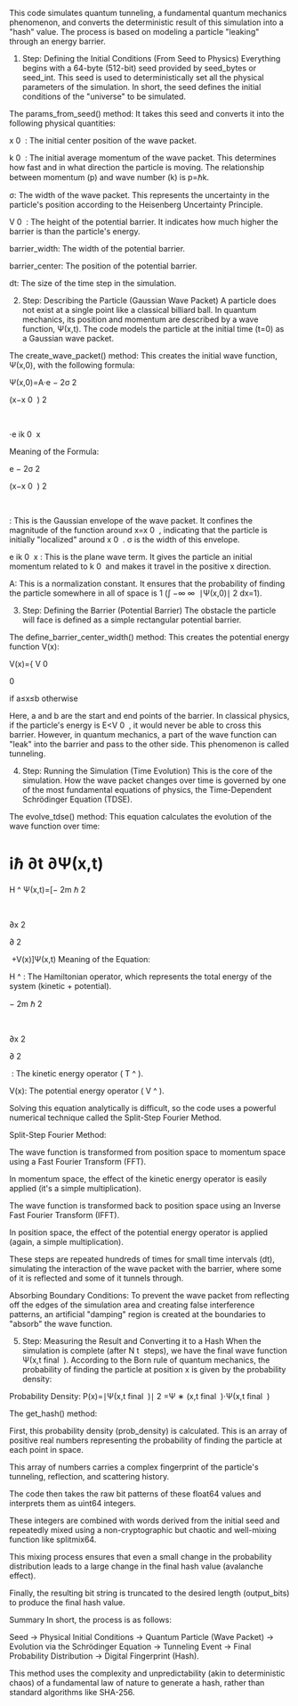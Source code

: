 This code simulates quantum tunneling, a fundamental quantum mechanics phenomenon, and converts the deterministic result of this simulation into a "hash" value. The process is based on modeling a particle "leaking" through an energy barrier.

1. Step: Defining the Initial Conditions (From Seed to Physics)
Everything begins with a 64-byte (512-bit) seed provided by seed_bytes or seed_int. This seed is used to deterministically set all the physical parameters of the simulation. In short, the seed defines the initial conditions of the "universe" to be simulated.

The params_from_seed() method: It takes this seed and converts it into the following physical quantities:

x 
0
​
 : The initial center position of the wave packet.

k 
0
​
 : The initial average momentum of the wave packet. This determines how fast and in what direction the particle is moving. The relationship between momentum (p) and wave number (k) is p=ℏk.

σ: The width of the wave packet. This represents the uncertainty in the particle's position according to the Heisenberg Uncertainty Principle.

V 
0
​
 : The height of the potential barrier. It indicates how much higher the barrier is than the particle's energy.

barrier_width: The width of the potential barrier.

barrier_center: The position of the potential barrier.

dt: The size of the time step in the simulation.

2. Step: Describing the Particle (Gaussian Wave Packet)
A particle does not exist at a single point like a classical billiard ball. In quantum mechanics, its position and momentum are described by a wave function, Ψ(x,t). The code models the particle at the initial time (t=0) as a Gaussian wave packet.

The create_wave_packet() method: This creates the initial wave function, Ψ(x,0), with the following formula:

Ψ(x,0)=A⋅e 
− 
2σ 
2
 
(x−x 
0
​
 ) 
2
 
​
 
 ⋅e 
ik 
0
​
 x
 
Meaning of the Formula:

e 
− 
2σ 
2
 
(x−x 
0
​
 ) 
2
 
​
 
 : This is the Gaussian envelope of the wave packet. It confines the magnitude of the function around x=x 
0
​
 , indicating that the particle is initially "localized" around x 
0
​
 . σ is the width of this envelope.

e 
ik 
0
​
 x
 : This is the plane wave term. It gives the particle an initial momentum related to k 
0
​
  and makes it travel in the positive x direction.

A: This is a normalization constant. It ensures that the probability of finding the particle somewhere in all of space is 1 (∫ 
−∞
∞
​
 ∣Ψ(x,0)∣ 
2
 dx=1).

3. Step: Defining the Barrier (Potential Barrier)
The obstacle the particle will face is defined as a simple rectangular potential barrier.

The define_barrier_center_width() method: This creates the potential energy function V(x):

V(x)={ 
V 
0
​
 
0
​
  
if a≤x≤b
otherwise
​
 
Here, a and b are the start and end points of the barrier. In classical physics, if the particle's energy is E<V 
0
​
 , it would never be able to cross this barrier. However, in quantum mechanics, a part of the wave function can "leak" into the barrier and pass to the other side. This phenomenon is called tunneling.

4. Step: Running the Simulation (Time Evolution)
This is the core of the simulation. How the wave packet changes over time is governed by one of the most fundamental equations of physics, the Time-Dependent Schrödinger Equation (TDSE).

The evolve_tdse() method: This equation calculates the evolution of the wave function over time:

iℏ 
∂t
∂Ψ(x,t)
​
 = 
H
^
 Ψ(x,t)=[− 
2m
ℏ 
2
 
​
  
∂x 
2
 
∂ 
2
 
​
 +V(x)]Ψ(x,t)
Meaning of the Equation:

H
^
 : The Hamiltonian operator, which represents the total energy of the system (kinetic + potential).

− 
2m
ℏ 
2
 
​
  
∂x 
2
 
∂ 
2
 
​
 : The kinetic energy operator ( 
T
^
 ).

V(x): The potential energy operator ( 
V
^
 ).

Solving this equation analytically is difficult, so the code uses a powerful numerical technique called the Split-Step Fourier Method.

Split-Step Fourier Method:

The wave function is transformed from position space to momentum space using a Fast Fourier Transform (FFT).

In momentum space, the effect of the kinetic energy operator is easily applied (it's a simple multiplication).

The wave function is transformed back to position space using an Inverse Fast Fourier Transform (IFFT).

In position space, the effect of the potential energy operator is applied (again, a simple multiplication).

These steps are repeated hundreds of times for small time intervals (dt), simulating the interaction of the wave packet with the barrier, where some of it is reflected and some of it tunnels through.

Absorbing Boundary Conditions: To prevent the wave packet from reflecting off the edges of the simulation area and creating false interference patterns, an artificial "damping" region is created at the boundaries to "absorb" the wave function.

5. Step: Measuring the Result and Converting it to a Hash
When the simulation is complete (after N 
t
​
  steps), we have the final wave function Ψ(x,t 
final
​
 ). According to the Born rule of quantum mechanics, the probability of finding the particle at position x is given by the probability density:

Probability Density:
P(x)=∣Ψ(x,t 
final
​
 )∣ 
2
 =Ψ 
∗
 (x,t 
final
​
 )⋅Ψ(x,t 
final
​
 )

The get_hash() method:

First, this probability density (prob_density) is calculated. This is an array of positive real numbers representing the probability of finding the particle at each point in space.

This array of numbers carries a complex fingerprint of the particle's tunneling, reflection, and scattering history.

The code then takes the raw bit patterns of these float64 values and interprets them as uint64 integers.

These integers are combined with words derived from the initial seed and repeatedly mixed using a non-cryptographic but chaotic and well-mixing function like splitmix64.

This mixing process ensures that even a small change in the probability distribution leads to a large change in the final hash value (avalanche effect).

Finally, the resulting bit string is truncated to the desired length (output_bits) to produce the final hash value.

Summary
In short, the process is as follows:

Seed → Physical Initial Conditions → Quantum Particle (Wave Packet) → Evolution via the Schrödinger Equation → Tunneling Event → Final Probability Distribution → Digital Fingerprint (Hash).

This method uses the complexity and unpredictability (akin to deterministic chaos) of a fundamental law of nature to generate a hash, rather than standard algorithms like SHA-256.
